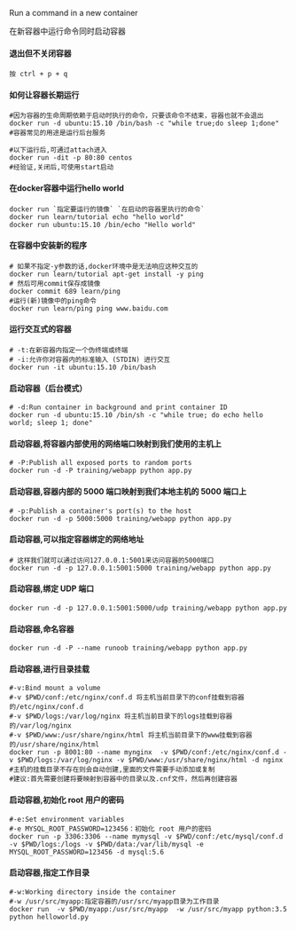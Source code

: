 Run a command in a new container

在新容器中运行命令同时启动容器

#### 退出但不关闭容器
    按 ctrl + p + q

#### 如何让容器长期运行
    #因为容器的生命周期依赖于启动时执行的命令，只要该命令不结束，容器也就不会退出
    docker run -d ubuntu:15.10 /bin/bash -c "while true;do sleep 1;done"
    #容器常见的用途是运行后台服务

    #以下运行后,可通过attach进入
    docker run -dit -p 80:80 centos
    #经验证,关闭后,可使用start启动

#### 在docker容器中运行hello world
    docker run `指定要运行的镜像` `在启动的容器里执行的命令`
    docker run learn/tutorial echo "hello world"
    docker run ubuntu:15.10 /bin/echo "Hello world"

#### 在容器中安装新的程序
    # 如果不指定-y参数的话,docker环境中是无法响应这种交互的
    docker run learn/tutorial apt-get install -y ping
    # 然后可用commit保存成镜像
    docker commit 689 learn/ping
    #运行(新)镜像中的ping命令
    docker run learn/ping ping www.baidu.com

#### 运行交互式的容器
    # -t:在新容器内指定一个伪终端或终端
    # -i:允许你对容器内的标准输入 (STDIN) 进行交互
    docker run -it ubuntu:15.10 /bin/bash

#### 启动容器（后台模式）
    # -d:Run container in background and print container ID
    docker run -d ubuntu:15.10 /bin/sh -c "while true; do echo hello world; sleep 1; done"
    
#### 启动容器,将容器内部使用的网络端口映射到我们使用的主机上
    # -P:Publish all exposed ports to random ports
    docker run -d -P training/webapp python app.py

#### 启动容器,容器内部的 5000 端口映射到我们本地主机的 5000 端口上
    # -p:Publish a container's port(s) to the host
    docker run -d -p 5000:5000 training/webapp python app.py

#### 启动容器,可以指定容器绑定的网络地址
    # 这样我们就可以通过访问127.0.0.1:5001来访问容器的5000端口
    docker run -d -p 127.0.0.1:5001:5000 training/webapp python app.py

#### 启动容器,绑定 UDP 端口
    docker run -d -p 127.0.0.1:5001:5000/udp training/webapp python app.py

#### 启动容器,命名容器
    docker run -d -P --name runoob training/webapp python app.py

#### 启动容器,进行目录挂载
    #-v:Bind mount a volume
    #-v $PWD/conf:/etc/nginx/conf.d 将主机当前目录下的conf挂载到容器的/etc/nginx/conf.d
    #-v $PWD/logs:/var/log/nginx 将主机当前目录下的logs挂载到容器的/var/log/nginx
    #-v $PWD/www:/usr/share/nginx/html 将主机当前目录下的www挂载到容器的/usr/share/nginx/html
    docker run -p 8001:80 --name mynginx  -v $PWD/conf:/etc/nginx/conf.d -v $PWD/logs:/var/log/nginx -v $PWD/www:/usr/share/nginx/html -d nginx
    #主机的挂载目录不存在则会自动创建,里面的文件需要手动添加或复制
    #建议:首先需要创建将要映射到容器中的目录以及.cnf文件，然后再创建容器

#### 启动容器,初始化 root 用户的密码
    #-e:Set environment variables
    #-e MYSQL_ROOT_PASSWORD=123456：初始化 root 用户的密码
    docker run -p 3306:3306 --name mymysql -v $PWD/conf:/etc/mysql/conf.d -v $PWD/logs:/logs -v $PWD/data:/var/lib/mysql -e MYSQL_ROOT_PASSWORD=123456 -d mysql:5.6

#### 启动容器,指定工作目录
    #-w:Working directory inside the container
    #-w /usr/src/myapp:指定容器的/usr/src/myapp目录为工作目录
    docker run  -v $PWD/myapp:/usr/src/myapp  -w /usr/src/myapp python:3.5 python helloworld.py